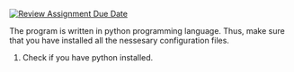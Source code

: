 [![Review Assignment Due Date](https://classroom.github.com/assets/deadline-readme-button-24ddc0f5d75046c5622901739e7c5dd533143b0c8e959d652212380cedb1ea36.svg)](https://classroom.github.com/a/Bp585G7b)

The program is written in python programming language. Thus, make sure that you have installed all the nessesary configuration files.

1. Check if you have python installed.


